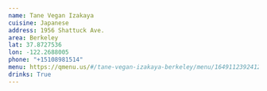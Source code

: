 ```yaml
---
name: Tane Vegan Izakaya
cuisine: Japanese
address: 1956 Shattuck Ave.
area: Berkeley
lat: 37.8727536
lon: -122.2688005
phone: "+15108981514"
menu: https://qmenu.us/#/tane-vegan-izakaya-berkeley/menu/1649112392412/details
drinks: True
---
```


